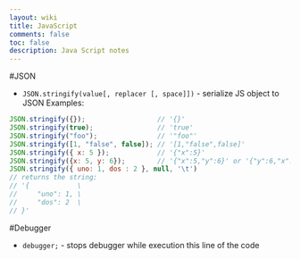 ```yaml
---
layout: wiki
title: JavaScript
comments: false
toc: false
description: Java Script notes
---
```


#JSON

* `JSON.stringify(value[, replacer [, space]])` - serialize JS object to JSON
 Examples:
 ```javascript
JSON.stringify({});                  // '{}'
JSON.stringify(true);                // 'true'
JSON.stringify("foo");               // '"foo"'
JSON.stringify([1, "false", false]); // '[1,"false",false]'
JSON.stringify({ x: 5 });            // '{"x":5}'
JSON.stringify({x: 5, y: 6});        // '{"x":5,"y":6}' or '{"y":6,"x":5}'
JSON.stringify({ uno: 1, dos : 2 }, null, '\t')
// returns the string:
// '{            \
//     "uno": 1, \
//     "dos": 2  \
// }'
 ```

#Debugger

* `debugger;` - stops debugger while execution this line of the code
